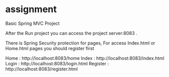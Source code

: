 # assignment
Basic Spring MVC Project 

After the Run project you can access the project server:8083 .


There is Spring Security protection for pages, For access Index.html or Home.html pages you should register first

Home : http://localhost:8083/home
Index : http://localhost:8083/index.html
Login : http://localhost:8083/login.html
Register : http://localhost:8083/register.html